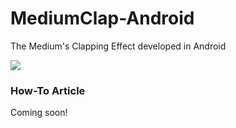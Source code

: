 # MediumClap-Android
The Medium's Clapping Effect developed in Android

![](https://raw.githubusercontent.com/wajahatkarim3/MediumClap-Android/master/art/demo.gif)

### How-To Article
Coming soon!

